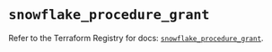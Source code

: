 # `snowflake_procedure_grant`

Refer to the Terraform Registry for docs: [`snowflake_procedure_grant`](https://registry.terraform.io/providers/snowflake-labs/snowflake/0.91.0/docs/resources/procedure_grant).
